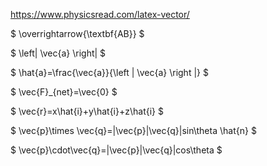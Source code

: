 

https://www.physicsread.com/latex-vector/

$ \overrightarrow{\textbf{AB}} $

$ \left| \vec{a} \right| $

$ \hat{a}=\frac{\vec{a}}{\left | \vec{a} \right |} $

$ \vec{F}_{net}=\vec{0} $

$ \vec{r}=x\hat{i}+y\hat{i}+z\hat{i} $

$ \vec{p}\times \vec{q}=|\vec{p}|\vec{q}|sin\theta \hat{n} $

$ \vec{p}\cdot\vec{q}=|\vec{p}|\vec{q}|cos\theta $
